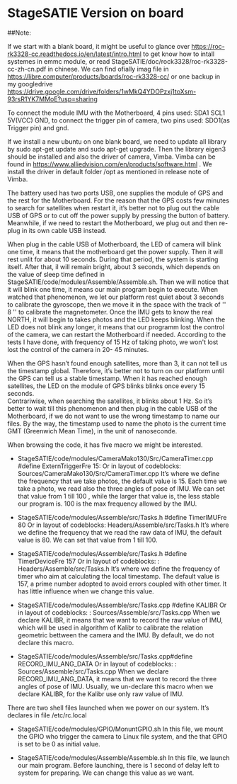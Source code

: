 # StageSATIE Version  on board
##Note:

If we start with a blank board, it might be useful to glance over https://roc-rk3328-cc.readthedocs.io/en/latest/intro.html to get know how to intall systemes in emmc module, 
or read StageSATIE/doc/rock3328/roc-rk3328-cc-zh-cn.pdf in chinese.
We can find ofially imag file in https://libre.computer/products/boards/roc-rk3328-cc/ 
or one backup in my googledrive https://drive.google.com/drive/folders/1wMkQ4YDOPzxj1toXsm-93rsR1YK7MMoE?usp=sharing 

To connect the module IMU with the Motherboard, 4 pins used: SDA1 SCL1 5V(VCC) GND, to connect the trigger pin of camera, two pins used: SDO1(as Trigger pin) and gnd. 

If we install a new ubuntu on one blank board, we need to update all library by sudo apt-get update and sudo apt-get upgrade. 
Then the library eigen3 should be installed and also the driver of camera, Vimba. 
Vimba can be found in https://www.alliedvision.com/en/products/software.html . We install the driver in default folder /opt as mentioned in release note of Vimba. 

The battery used has two ports USB, one supplies the module of GPS and the rest for the Motherboard.
For the reason that the GPS costs few minutes to search for satellites  when restart it, it’s better not to plug out the cable USB of GPS or to cut off the power supply by pressing the button of battery.
Meanwhile, if we need to restart the  Motherboard, we  plug out  and then re-plug in its  own cable USB instead.

When plug in the cable USB of Motherboard, the LED of camera will blink one time, it means that the motherboard get the power supply.
Then it will rest unlit for about 10 seconds. During that period, the system is starting itself.
After that, il will remain bright, about 3 seconds, which depends on the value of sleep time defined in StageSATIE/code/modules/Assemble/Assemble.sh.
Then we will notice that it will blink one time, it means our main program begin to execute.
When watched that phenomenon, we let our platform rest quiet about 3 seconds to calibrate the gyroscope,
then we move it in the space with the track of  '' 8 '' to calibrate the magnetometer.
Once the IMU gets to know the real NORTH, it will begin to takes photos and the LED keeps blinking.
When the LED does not blink any longer, it means that our programm lost the control of the camera, we can restart the Motherboard if needed.
According to the tests I have done, with frequency of 15 Hz of taking photo, we won't lost lost the control of the camera in 20- 45 minutes.

When the GPS hasn’t found enough satellites, more than 3, it can not tell us the timestamp global.
Therefore, it’s better not to turn on our platform until the GPS can tell us a  stable  timestamp.
When it has reached enough  satellites, the LED   on the module of GPS  blinks blinks once every 15 seconds.   
Contrariwise, when searching the  satellites, it blinks about 1 Hz.
So it’s better to wait till this phenomenon and then plug in the cable USB of  the Motherboard, if we do not want to use the wrong timestamp to name our files.
By the way, the timestamp used to name the photo is the current time GMT (Greenwich Mean Time), in the unit of nanoseconde.

When browsing the code, it has five macro we might be interested.
 - StageSATIE/code/modules/CameraMako130/Src/CameraTimer.cpp #define ExternTriggerFre 15:
     Or in layout of codeblocks: Sources/CameraMako130/Src/CameraTimer.cpp
It’s where we define the frequency that we take photos, the default value is 15.
Each time we take a photo, we read also the three angles of pose of IMU.
We can set that value from 1 till 100 , while the larger that value is, the less stable our program is.
100 is the max frequency allowed by the IMU.
 
- StageSATIE/code/modules/Assemble/src/Tasks.h #define TimerIMUFre 80
     Or in layout of codeblocks: Headers/Assemble/src/Tasks.h
It’s where we define the frequency that we read the raw data of IMU, the default value is 80.
We can set that value from 1 till 100.

- StageSATIE/code/modules/Assemble/src/Tasks.h  #define TimerDeviceFre 157
    Or in layout of codeblocks: : Headers/Assemble/src/Tasks.h
It’s where we define the frequency of timer who aim at calculating the local timestamp.
The default value is 157, a prime number adopted to avoid errors coupled with other timer.
It has little influence when we change this value.

- StageSATIE/code/modules/Assemble/src/Tasks.cpp #define KALIBR
    Or in layout of codeblocks: : Sources/Assemble/src/Tasks.cpp
When we declare KALIBR, it means that we want to record the raw value of IMU, which will be used in algorithm of Kalibr to calibrate the relation geometric bettween the camera and the IMU.
By default, we do not declare this macro.

- StageSATIE/code/modules/Assemble/src/Tasks.cpp#define RECORD_IMU_ANG_DATA
    Or in layout of codeblocks: : Sources/Assemble/src/Tasks.cpp
 When we declare RECORD_IMU_ANG_DATA, it means that we want to record the three angles of pose of IMU.
 Usually, we un-declare this macro when we declare  KALIBR, for the Kalibr use only raw value of IMU.

There are two shell files launched when we power on our system. It’s declares in file /etc/rc.local

-  StageSATIE/code/modules/GPIO/MonuntGPIO.sh
In this file, we mount the GPIO who trigger  the camera to Linux file system, and the that GPIO is set to be 0 as initial value.  

-  StageSATIE/code/modules/Assemble/Assemble.sh
In this file, we launch our main program.
Before launching, there is 1 second of delay left to system for preparing.
We can change this value as we want.


 






